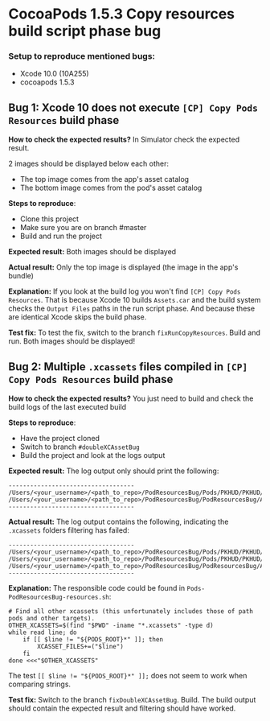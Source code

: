 #  CocoaPods 1.5.3 Copy resources build script phase bug

### Setup to reproduce mentioned bugs:
- Xcode 10.0 (10A255)
- cocoapods 1.5.3

## Bug 1: Xcode 10 does not execute `[CP] Copy Pods Resources` build phase

**How to check the expected results?**
In Simulator check the expected result.

2 images should be displayed below each other:
- The top image comes from the app's asset catalog
- The bottom image comes from the pod's asset catalog

**Steps to reproduce**:
- Clone this project
- Make sure you are on branch #master
- Build and run the project

**Expected result:**
Both images should be displayed

**Actual result:**
Only the top image is displayed (the image in the app's bundle)

**Explanation:**
If you look at the build log you won't find `[CP] Copy Pods Resources`.
That is because Xcode 10 builds `Assets.car` and the build system checks the `Output Files` paths in the run script phase. And because these are identical Xcode skips the build phase.

**Test fix:**
To test the fix, switch to the branch `fixRunCopyResources`.
Build and run. 
Both images should be displayed!


## Bug 2: Multiple `.xcassets` files compiled in `[CP] Copy Pods Resources` build phase

**How to check the expected results?**
You just need to build and check the build logs of the last executed build

**Steps to reproduce**:
- Have the project cloned
- Switch to branch `#doubleXCAssetBug`
- Build the project and look at the logs output

**Expected result:**
The log output only should print the following:

```
-----------------------------------
/Users/<your_username>/<path_to_repo>/PodResourcesBug/Pods/PKHUD/PKHUD/Images.xcassets
/Users/<your_username>/<path_to_repo>/PodResourcesBug/PodResourcesBug/Assets.xcassets
-----------------------------------
```

**Actual result:**
The log output contains the following, indicating the `.xcassets`  folders filtering has failed:

```
-----------------------------------
/Users/<your_username>/<path_to_repo>/PodResourcesBug/Pods/PKHUD/PKHUD/Images.xcassets
/Users/<your_username>/<path_to_repo>/PodResourcesBug/Pods/PKHUD/PKHUD/Images.xcassets
/Users/<your_username>/<path_to_repo>/PodResourcesBug/PodResourcesBug/Assets.xcassets
-----------------------------------
```

**Explanation:**
The responsible code could be found in `Pods-PodResourcesBug-resources.sh`:
```
# Find all other xcassets (this unfortunately includes those of path pods and other targets).
OTHER_XCASSETS=$(find "$PWD" -iname "*.xcassets" -type d)
while read line; do
    if [[ $line != "${PODS_ROOT}*" ]]; then
        XCASSET_FILES+=("$line")
    fi
done <<<"$OTHER_XCASSETS"
```

The test `[[ $line != "${PODS_ROOT}*" ]];` does not seem to work when comparing strings.

**Test fix:**
Switch to the branch `fixDoubleXCAssetBug`.
Build.
The build output should contain the expected result and filtering should have worked.
